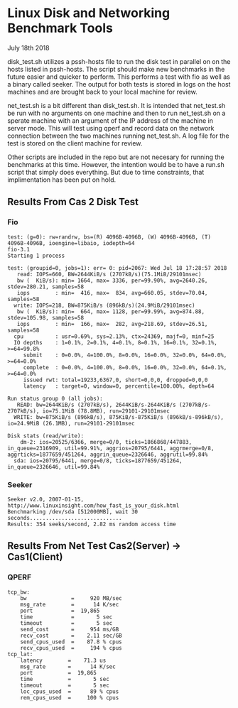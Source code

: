 # Linux Disk and Networking Benchmark Tools
July 18th 2018

disk_test.sh utilizes a pssh-hosts file to run the disk test in parallel on on the hosts listed in pssh-hosts. The script should make new benchmarks in the future easier and quicker to perform. This performs a test with fio as well as a binary called seeker. The output for both tests is stored in logs on the host machines and are brought back to your local machine for review.

net_test.sh is a bit different than disk_test.sh. It is intended that net_test.sh be run with no arguments on one machine and then to run net_test.sh on a sperate machine with an argument of the IP address of the machine in server mode. This will test using qperf and record data on the network connection between the two machines running net_test.sh. A log file for the test is stored on the client machine for review.

Other scripts are included in the repo but are not necesary for running the benchmarks at this time. However, the intention would be to have a run.sh script that simply does everything. But due to time constraints, that implimentation has been put on hold.

## Results From Cas 2 Disk Test

### Fio

```
test: (g=0): rw=randrw, bs=(R) 4096B-4096B, (W) 4096B-4096B, (T) 4096B-4096B, ioengine=libaio, iodepth=64
fio-3.1
Starting 1 process

test: (groupid=0, jobs=1): err= 0: pid=2067: Wed Jul 18 17:28:57 2018
   read: IOPS=660, BW=2644KiB/s (2707kB/s)(75.1MiB/29101msec)
   bw (  KiB/s): min= 1664, max= 3336, per=99.90%, avg=2640.26, stdev=280.21, samples=58
   iops        : min=  416, max=  834, avg=660.05, stdev=70.04, samples=58
  write: IOPS=218, BW=875KiB/s (896kB/s)(24.9MiB/29101msec)
   bw (  KiB/s): min=  664, max= 1128, per=99.99%, avg=874.88, stdev=105.98, samples=58
   iops        : min=  166, max=  282, avg=218.69, stdev=26.51, samples=58
  cpu          : usr=0.69%, sys=2.13%, ctx=24369, majf=0, minf=25
  IO depths    : 1=0.1%, 2=0.1%, 4=0.1%, 8=0.1%, 16=0.1%, 32=0.1%, >=64=99.8%
     submit    : 0=0.0%, 4=100.0%, 8=0.0%, 16=0.0%, 32=0.0%, 64=0.0%, >=64=0.0%
     complete  : 0=0.0%, 4=100.0%, 8=0.0%, 16=0.0%, 32=0.0%, 64=0.1%, >=64=0.0%
     issued rwt: total=19233,6367,0, short=0,0,0, dropped=0,0,0
     latency   : target=0, window=0, percentile=100.00%, depth=64

Run status group 0 (all jobs):
   READ: bw=2644KiB/s (2707kB/s), 2644KiB/s-2644KiB/s (2707kB/s-2707kB/s), io=75.1MiB (78.8MB), run=29101-29101msec
  WRITE: bw=875KiB/s (896kB/s), 875KiB/s-875KiB/s (896kB/s-896kB/s), io=24.9MiB (26.1MB), run=29101-29101msec

Disk stats (read/write):
    dm-2: ios=20525/6366, merge=0/0, ticks=1866868/447883, in_queue=2316909, util=99.91%, aggrios=20795/6441, aggrmerge=0/8, aggrticks=1877659/451264, aggrin_queue=2326646, aggrutil=99.84%
  sda: ios=20795/6441, merge=0/8, ticks=1877659/451264, in_queue=2326646, util=99.84%
```
### Seeker

```
Seeker v2.0, 2007-01-15, http://www.linuxinsight.com/how_fast_is_your_disk.html
Benchmarking /dev/sda [512000MB], wait 30 seconds.............................
Results: 354 seeks/second, 2.82 ms random access time
```

## Results From Net Test Cas2(Server) -> Cas1(Client)

### QPERF

```
tcp_bw:
    bw              =     920 MB/sec
    msg_rate        =      14 K/sec
    port            =  19,865
    time            =       5 sec
    timeout         =       5 sec
    send_cost       =     954 ms/GB
    recv_cost       =    2.11 sec/GB
    send_cpus_used  =    87.8 % cpus
    recv_cpus_used  =     194 % cpus
tcp_lat:
    latency        =    71.3 us
    msg_rate       =      14 K/sec
    port           =  19,865
    time           =       5 sec
    timeout        =       5 sec
    loc_cpus_used  =      89 % cpus
    rem_cpus_used  =     100 % cpus
```
